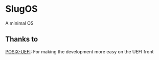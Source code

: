 # SlugOS
A minimal OS

## Thanks to
[POSIX-UEFI](https://gitlab.com/bztsrc/posix-uefi): For making the development more easy on the UEFI front